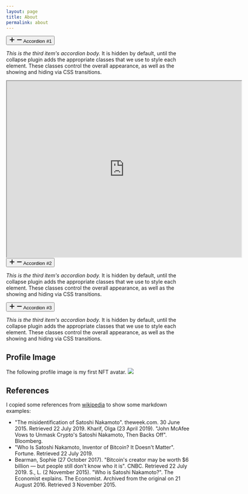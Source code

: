 ```yaml
---
layout: page
title: About
permalink: about
---
```


<div data-controller="hello"></div>

<div class="hs-accordion-group">
  <div class="hs-accordion active" id="hs-basic-heading-one">
    <button class="hs-accordion-toggle hs-accordion-active:text-blue-600 group py-3 inline-flex items-center gap-x-3 w-full font-semibold text-left text-gray-800 transition hover:text-gray-500 dark:hs-accordion-active:text-blue-600 dark:text-gray-200 dark:hover:text-gray-400" aria-controls="hs-basic-collapse-one">
      <svg class="hs-accordion-active:hidden hs-accordion-active:text-blue-600 hs-accordion-active:group-hover:text-blue-600 block w-3 h-3 text-gray-600 group-hover:text-gray-500 dark:text-gray-400" width="16" height="16" viewBox="0 0 16 16" fill="none" xmlns="http://www.w3.org/2000/svg">
        <path d="M2.62421 7.86L13.6242 7.85999" stroke="currentColor" stroke-width="2" stroke-linecap="round"/>
        <path d="M8.12421 13.36V2.35999" stroke="currentColor" stroke-width="2" stroke-linecap="round"/>
      </svg>
      <svg class="hs-accordion-active:block hs-accordion-active:text-blue-600 hs-accordion-active:group-hover:text-blue-600 hidden w-3 h-3 text-gray-600 group-hover:text-gray-500 dark:text-gray-400" width="16" height="16" viewBox="0 0 16 16" fill="none" xmlns="http://www.w3.org/2000/svg">
        <path d="M2.62421 7.86L13.6242 7.85999" stroke="currentColor" stroke-width="2" stroke-linecap="round"/>
      </svg>
      Accordion #1
    </button>
    <div id="hs-basic-collapse-one" class="hs-accordion-content w-full overflow-hidden transition-[height] duration-300" aria-labelledby="hs-basic-heading-one">
      <p class="text-gray-800 dark:text-gray-200">
        <em>This is the third item's accordion body.</em> It is hidden by default, until the collapse plugin adds the appropriate classes that we use to style each element. These classes control the overall appearance, as well as the showing and hiding via CSS transitions.
      </p>
    </div>
  </div>

  <iframe src="https://drive.google.com/file/d/1xeaJpGDJ0eGJedXced0yMuqaoejh2sgN/preview" width="640" height="480" allow="autoplay"></iframe>
  
  <div class="hs-accordion" id="hs-basic-heading-two">
    <button class="hs-accordion-toggle hs-accordion-active:text-blue-600 group py-3 inline-flex items-center gap-x-3 w-full font-semibold text-left text-gray-800 transition hover:text-gray-500 dark:hs-accordion-active:text-blue-600 dark:text-gray-200 dark:hover:text-gray-400" aria-controls="hs-basic-collapse-two">
      <svg class="hs-accordion-active:hidden hs-accordion-active:text-blue-600 hs-accordion-active:group-hover:text-blue-600 block w-3 h-3 text-gray-600 group-hover:text-gray-500 dark:text-gray-400" width="16" height="16" viewBox="0 0 16 16" fill="none" xmlns="http://www.w3.org/2000/svg">
        <path d="M2.62421 7.86L13.6242 7.85999" stroke="currentColor" stroke-width="2" stroke-linecap="round"/>
        <path d="M8.12421 13.36V2.35999" stroke="currentColor" stroke-width="2" stroke-linecap="round"/>
      </svg>
      <svg class="hs-accordion-active:block hs-accordion-active:text-blue-600 hs-accordion-active:group-hover:text-blue-600 hidden w-3 h-3 text-gray-600 group-hover:text-gray-500 dark:text-gray-400" width="16" height="16" viewBox="0 0 16 16" fill="none" xmlns="http://www.w3.org/2000/svg">
        <path d="M2.62421 7.86L13.6242 7.85999" stroke="currentColor" stroke-width="2" stroke-linecap="round"/>
      </svg>
      Accordion #2
    </button>
    <div id="hs-basic-collapse-two" class="hs-accordion-content hidden w-full overflow-hidden transition-[height] duration-300" aria-labelledby="hs-basic-heading-two">
      <p class="text-gray-800 dark:text-gray-200">
        <em>This is the third item's accordion body.</em> It is hidden by default, until the collapse plugin adds the appropriate classes that we use to style each element. These classes control the overall appearance, as well as the showing and hiding via CSS transitions.
      </p>
    </div>
  </div>

  <div class="hs-accordion" id="hs-basic-heading-three">
    <button class="hs-accordion-toggle hs-accordion-active:text-blue-600 group py-3 inline-flex items-center gap-x-3 w-full font-semibold text-left text-gray-800 transition hover:text-gray-500 dark:hs-accordion-active:text-blue-600 dark:text-gray-200 dark:hover:text-gray-400" aria-controls="hs-basic-collapse-three">
      <svg class="hs-accordion-active:hidden hs-accordion-active:text-blue-600 hs-accordion-active:group-hover:text-blue-600 block w-3 h-3 text-gray-600 group-hover:text-gray-500 dark:text-gray-400" width="16" height="16" viewBox="0 0 16 16" fill="none" xmlns="http://www.w3.org/2000/svg">
        <path d="M2.62421 7.86L13.6242 7.85999" stroke="currentColor" stroke-width="2" stroke-linecap="round"/>
        <path d="M8.12421 13.36V2.35999" stroke="currentColor" stroke-width="2" stroke-linecap="round"/>
      </svg>
      <svg class="hs-accordion-active:block hs-accordion-active:text-blue-600 hs-accordion-active:group-hover:text-blue-600 hidden w-3 h-3 text-gray-600 group-hover:text-gray-500 dark:text-gray-400" width="16" height="16" viewBox="0 0 16 16" fill="none" xmlns="http://www.w3.org/2000/svg">
        <path d="M2.62421 7.86L13.6242 7.85999" stroke="currentColor" stroke-width="2" stroke-linecap="round"/>
      </svg>
      Accordion #3
    </button>
    <div id="hs-basic-collapse-three" class="hs-accordion-content hidden w-full overflow-hidden transition-[height] duration-300" aria-labelledby="hs-basic-heading-three">
      <p class="text-gray-800 dark:text-gray-200">
        <em>This is the third item's accordion body.</em> It is hidden by default, until the collapse plugin adds the appropriate classes that we use to style each element. These classes control the overall appearance, as well as the showing and hiding via CSS transitions.
      </p>
    </div>
  </div>
</div>

## Profile Image

The following profile image is my first NFT avatar.
<img class="mx-auto w-1/2" src="{{site.baseurl}}/assets/img/me.png">

## References

I copied some references from [wikipedia](https://en.wikipedia.org/wiki/Satoshi_Nakamoto) to show some markdown examples:

 - "The misidentification of Satoshi Nakamoto". theweek.com. 30 June 2015. Retrieved 22 July 2019.
 Kharif, Olga (23 April 2019). "John McAfee Vows to Unmask Crypto's Satoshi Nakamoto, Then Backs Off". Bloomberg.
 - "Who Is Satoshi Nakamoto, Inventor of Bitcoin? It Doesn't Matter". Fortune. Retrieved 22 July 2019.
 - Bearman, Sophie (27 October 2017). "Bitcoin's creator may be worth $6 billion — but people still don't know who it is". CNBC. Retrieved 22 July 2019.
 S., L. (2 November 2015). "Who is Satoshi Nakamoto?". The Economist explains. The Economist. Archived from the original on 21 August 2016. Retrieved 3 November 2015.
